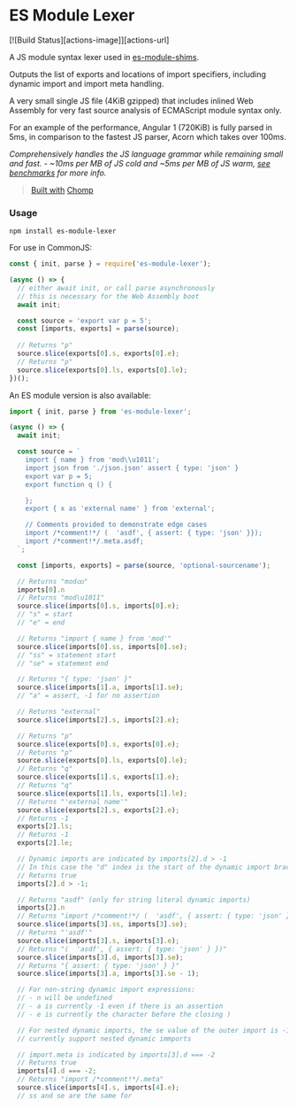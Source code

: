 # ES Module Lexer

[![Build Status][actions-image]][actions-url]

A JS module syntax lexer used in [es-module-shims](https://github.com/guybedford/es-module-shims).

Outputs the list of exports and locations of import specifiers, including dynamic import and import meta handling.

A very small single JS file (4KiB gzipped) that includes inlined Web Assembly for very fast source analysis of ECMAScript module syntax only.

For an example of the performance, Angular 1 (720KiB) is fully parsed in 5ms, in comparison to the fastest JS parser, Acorn which takes over 100ms.

_Comprehensively handles the JS language grammar while remaining small and fast. - ~10ms per MB of JS cold and ~5ms per MB of JS warm, [see benchmarks](#benchmarks) for more info._

> [Built with](https://github.com/guybedford/es-module-lexer/blob/main/chompfile.toml) [Chomp](https://chompbuild.com/)

### Usage

```
npm install es-module-lexer
```

For use in CommonJS:

```js
const { init, parse } = require('es-module-lexer');

(async () => {
  // either await init, or call parse asynchronously
  // this is necessary for the Web Assembly boot
  await init;

  const source = 'export var p = 5';
  const [imports, exports] = parse(source);
  
  // Returns "p"
  source.slice(exports[0].s, exports[0].e);
  // Returns "p"
  source.slice(exports[0].ls, exports[0].le);
})();
```

An ES module version is also available:

```js
import { init, parse } from 'es-module-lexer';

(async () => {
  await init;

  const source = `
    import { name } from 'mod\\u1011';
    import json from './json.json' assert { type: 'json' }
    export var p = 5;
    export function q () {

    };
    export { x as 'external name' } from 'external';

    // Comments provided to demonstrate edge cases
    import /*comment!*/ (  'asdf', { assert: { type: 'json' }});
    import /*comment!*/.meta.asdf;
  `;

  const [imports, exports] = parse(source, 'optional-sourcename');

  // Returns "modထ"
  imports[0].n
  // Returns "mod\u1011"
  source.slice(imports[0].s, imports[0].e);
  // "s" = start
  // "e" = end

  // Returns "import { name } from 'mod'"
  source.slice(imports[0].ss, imports[0].se);
  // "ss" = statement start
  // "se" = statement end

  // Returns "{ type: 'json' }"
  source.slice(imports[1].a, imports[1].se);
  // "a" = assert, -1 for no assertion

  // Returns "external"
  source.slice(imports[2].s, imports[2].e);

  // Returns "p"
  source.slice(exports[0].s, exports[0].e);
  // Returns "p"
  source.slice(exports[0].ls, exports[0].le);
  // Returns "q"
  source.slice(exports[1].s, exports[1].e);
  // Returns "q"
  source.slice(exports[1].ls, exports[1].le);
  // Returns "'external name'"
  source.slice(exports[2].s, exports[2].e);
  // Returns -1
  exports[2].ls;
  // Returns -1
  exports[2].le;

  // Dynamic imports are indicated by imports[2].d > -1
  // In this case the "d" index is the start of the dynamic import bracket
  // Returns true
  imports[2].d > -1;

  // Returns "asdf" (only for string literal dynamic imports)
  imports[2].n
  // Returns "import /*comment!*/ (  'asdf', { assert: { type: 'json' } })"
  source.slice(imports[3].ss, imports[3].se);
  // Returns "'asdf'"
  source.slice(imports[3].s, imports[3].e);
  // Returns "(  'asdf', { assert: { type: 'json' } })"
  source.slice(imports[3].d, imports[3].se);
  // Returns "{ assert: { type: 'json' } }"
  source.slice(imports[3].a, imports[3].se - 1);

  // For non-string dynamic import expressions:
  // - n will be undefined
  // - a is currently -1 even if there is an assertion
  // - e is currently the character before the closing )

  // For nested dynamic imports, the se value of the outer import is -1 as end tracking does not
  // currently support nested dynamic immports

  // import.meta is indicated by imports[3].d === -2
  // Returns true
  imports[4].d === -2;
  // Returns "import /*comment!*/.meta"
  source.slice(imports[4].s, imports[4].e);
  // ss and se are the same for 
